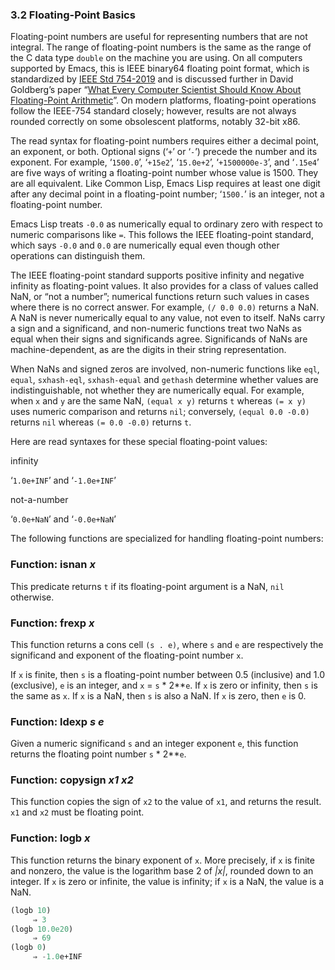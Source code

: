 

### 3.2 Floating-Point Basics

Floating-point numbers are useful for representing numbers that are not integral. The range of floating-point numbers is the same as the range of the C data type `double` on the machine you are using. On all computers supported by Emacs, this is IEEE binary64 floating point format, which is standardized by [IEEE Std 754-2019](https://standards.ieee.org/standard/754-2019.html) and is discussed further in David Goldberg’s paper “[What Every Computer Scientist Should Know About Floating-Point Arithmetic](https://docs.oracle.com/cd/E19957-01/806-3568/ncg_goldberg.html)”. On modern platforms, floating-point operations follow the IEEE-754 standard closely; however, results are not always rounded correctly on some obsolescent platforms, notably 32-bit x86.

The read syntax for floating-point numbers requires either a decimal point, an exponent, or both. Optional signs (‘`+`’ or ‘`-`’) precede the number and its exponent. For example, ‘`1500.0`’, ‘`+15e2`’, ‘`15.0e+2`’, ‘`+1500000e-3`’, and ‘`.15e4`’ are five ways of writing a floating-point number whose value is 1500. They are all equivalent. Like Common Lisp, Emacs Lisp requires at least one digit after any decimal point in a floating-point number; ‘`1500.`’ is an integer, not a floating-point number.

Emacs Lisp treats `-0.0` as numerically equal to ordinary zero with respect to numeric comparisons like `=`. This follows the IEEE floating-point standard, which says `-0.0` and `0.0` are numerically equal even though other operations can distinguish them.

The IEEE floating-point standard supports positive infinity and negative infinity as floating-point values. It also provides for a class of values called NaN, or “not a number”; numerical functions return such values in cases where there is no correct answer. For example, `(/ 0.0 0.0)` returns a NaN. A NaN is never numerically equal to any value, not even to itself. NaNs carry a sign and a significand, and non-numeric functions treat two NaNs as equal when their signs and significands agree. Significands of NaNs are machine-dependent, as are the digits in their string representation.

When NaNs and signed zeros are involved, non-numeric functions like `eql`, `equal`, `sxhash-eql`, `sxhash-equal` and `gethash` determine whether values are indistinguishable, not whether they are numerically equal. For example, when `x` and `y` are the same NaN, `(equal x y)` returns `t` whereas `(= x y)` uses numeric comparison and returns `nil`; conversely, `(equal 0.0 -0.0)` returns `nil` whereas `(= 0.0 -0.0)` returns `t`.

Here are read syntaxes for these special floating-point values:

infinity

‘`1.0e+INF`’ and ‘`-1.0e+INF`’

not-a-number

‘`0.0e+NaN`’ and ‘`-0.0e+NaN`’

The following functions are specialized for handling floating-point numbers:

### Function: **isnan** *x*

This predicate returns `t` if its floating-point argument is a NaN, `nil` otherwise.

### Function: **frexp** *x*

This function returns a cons cell `(s . e)`, where `s` and `e` are respectively the significand and exponent of the floating-point number `x`.

If `x` is finite, then `s` is a floating-point number between 0.5 (inclusive) and 1.0 (exclusive), `e` is an integer, and `x` = `s` \* 2\*\*`e`. If `x` is zero or infinity, then `s` is the same as `x`. If `x` is a NaN, then `s` is also a NaN. If `x` is zero, then `e` is 0.

### Function: **ldexp** *s e*

Given a numeric significand `s` and an integer exponent `e`, this function returns the floating point number `s` \* 2\*\*`e`.

### Function: **copysign** *x1 x2*

This function copies the sign of `x2` to the value of `x1`, and returns the result. `x1` and `x2` must be floating point.

### Function: **logb** *x*

This function returns the binary exponent of `x`. More precisely, if `x` is finite and nonzero, the value is the logarithm base 2 of *|x|*, rounded down to an integer. If `x` is zero or infinite, the value is infinity; if `x` is a NaN, the value is a NaN.

```lisp
(logb 10)
     ⇒ 3
(logb 10.0e20)
     ⇒ 69
(logb 0)
     ⇒ -1.0e+INF
```
